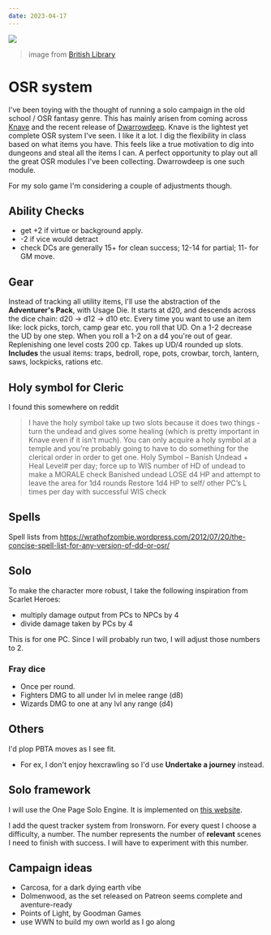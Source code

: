 ```yaml
---
date: 2023-04-17
---
```


![](https://i.imgur.com/paFMwjR.png)

> image from [British Library](https://www.flickr.com/photos/britishlibrary/11075681764/in/album-72157659990533249/)

# OSR system

I've been toying with the thought of running a solo campaign in the old school / OSR fantasy genre. This has mainly arisen from coming across [Knave](https://www.drivethrurpg.com/product/250888/Knave) and the recent release of [Dwarrowdeep](https://www.drivethrurpg.com/product/384269/Dwarrowdeep). Knave is the lightest yet complete OSR system I've seen. I like it a lot. I dig the flexibility in class based on what items you have. This feels like a true motivation to dig into dungeons and steal all the items I can. A perfect opportunity to play out all the great OSR modules I've been collecting. Dwarrowdeep is one such module.

For my solo game I'm considering a couple of adjustments though.

## Ability Checks 
- get +2 if virtue or background apply.
- -2 if vice would detract
- check DCs are generally 15+ for clean success; 12-14 for partial; 11- for GM move.

## Gear
Instead of tracking all utility items, I'll use the abstraction of the **Adventurer's Pack**, with Usage Die. It starts at d20, and descends across the dice chain: d20 -> d12 -> d10 etc. 
Every time you want to use an item like: lock picks, torch, camp gear etc. you roll that UD.
On a 1-2 decrease the UD by one step. When you roll a 1-2 on a d4 you're out of gear. 
Replenishing one level costs 200 cp. 
Takes up UD/4 rounded up slots.
**Includes** the usual items: traps, bedroll, rope, pots, crowbar, torch, lantern, saws, lockpicks, rations etc.

## Holy symbol for Cleric

I found this somewhere on reddit

> I have the holy symbol take up two slots because it does two things - turn the undead and gives some healing (which is pretty important in Knave even if it isn't much). You can only acquire a holy symbol at a temple and you're probably going to have to do something for the clerical order in order to get one. 
> Holy Symbol – Banish Undead + Heal
> Level# per day; force up to WIS number of HD of undead to make a MORALE check
> Banished undead LOSE d4 HP and attempt to leave the area for 1d4 rounds 
> Restore 1d4 HP to self/ other PC’s L times per day with successful WIS check 

## Spells
Spell lists from https://wrathofzombie.wordpress.com/2012/07/20/the-concise-spell-list-for-any-version-of-dd-or-osr/

## Solo
To make the character more robust, I take the following inspiration from Scarlet Heroes:
- multiply damage output from PCs to NPCs by 4
- divide damage taken by PCs by 4

This is for one PC. Since I will probably run two, I will adjust those numbers to 2.

### Fray dice
- Once per round.
- Fighters DMG to all under lvl in melee range (d8)
- Wizards DMG to one at any lvl any range (d4)

## Others

I'd plop PBTA moves as I see fit.
- For ex, I don't enjoy hexcrawling so I'd use **Undertake a journey** instead.

## Solo framework

I will use the One Page Solo Engine. It is implemented on [this website](https://tayruh.github.io/solo/solo-roleplaying-toolkit.html).

I add the quest tracker system from Ironsworn. For every quest I choose a difficulty, a number. The number represents the number of **relevant** scenes I need to finish with success. I will have to experiment with this number.

## Campaign ideas
- Carcosa, for a dark dying earth vibe
- Dolmenwood, as the set released on Patreon seems complete and aventure-ready
- Points of Light, by Goodman Games
- use WWN to build my own world as I go along
